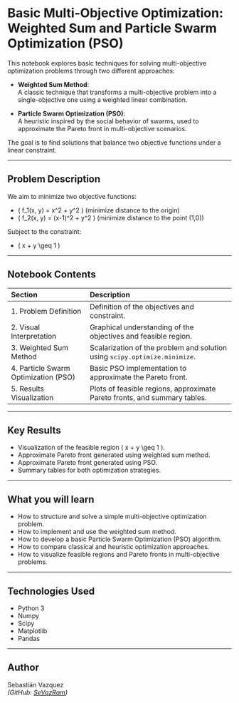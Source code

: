 # Basic Multi-Objective Optimization: Weighted Sum and Particle Swarm Optimization (PSO)

This notebook explores basic techniques for solving multi-objective optimization problems through two different approaches:

- **Weighted Sum Method**:  
  A classic technique that transforms a multi-objective problem into a single-objective one using a weighted linear combination.

- **Particle Swarm Optimization (PSO)**:  
  A heuristic inspired by the social behavior of swarms, used to approximate the Pareto front in multi-objective scenarios.

The goal is to find solutions that balance two objective functions under a linear constraint.

---

## Problem Description

We aim to minimize two objective functions:

- \( f_1(x, y) = x^2 + y^2 \)  (minimize distance to the origin)
- \( f_2(x, y) = (x-1)^2 + y^2 \)  (minimize distance to the point (1,0))

Subject to the constraint:

- \( x + y \geq 1 \)

---

## Notebook Contents

| Section | Description |
|:---|:---|
| 1. Problem Definition | Definition of the objectives and constraint. |
| 2. Visual Interpretation | Graphical understanding of the objectives and feasible region. |
| 3. Weighted Sum Method | Scalarization of the problem and solution using `scipy.optimize.minimize`. |
| 4. Particle Swarm Optimization (PSO) | Basic PSO implementation to approximate the Pareto front. |
| 5. Results Visualization | Plots of feasible regions, approximate Pareto fronts, and summary tables. |

---

## Key Results

- Visualization of the feasible region \( x + y \geq 1 \).
- Approximate Pareto front generated using weighted sum method.
- Approximate Pareto front generated using PSO.
- Summary tables for both optimization strategies.

---

## What you will learn

- How to structure and solve a simple multi-objective optimization problem.
- How to implement and use the weighted sum method.
- How to develop a basic Particle Swarm Optimization (PSO) algorithm.
- How to compare classical and heuristic optimization approaches.
- How to visualize feasible regions and Pareto fronts in multi-objective problems.

---

## Technologies Used

- Python 3
- Numpy
- Scipy
- Matplotlib
- Pandas

---

## Author

Sebastián Vazquez  
*(GitHub: [SeVazRam](https://github.com/SeVazRam))*

